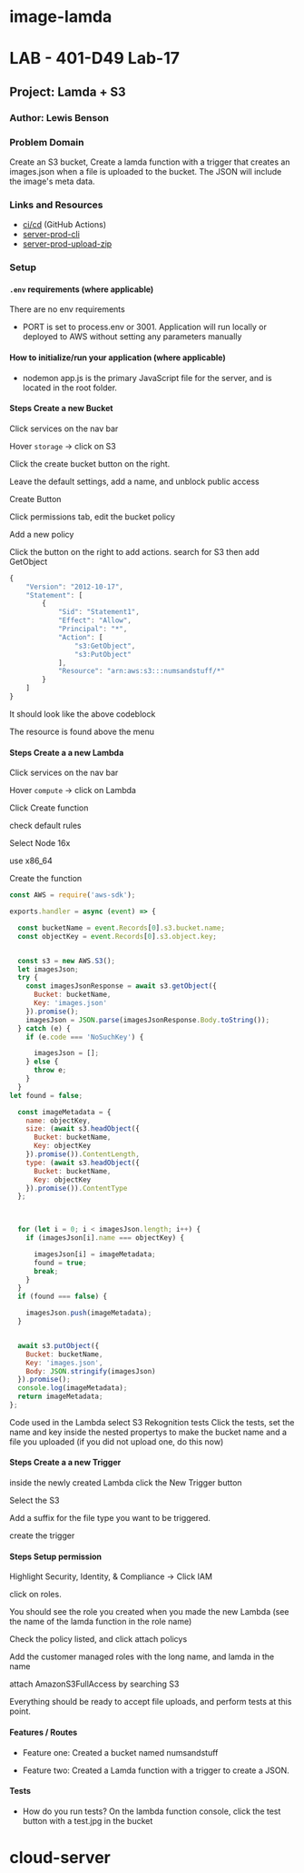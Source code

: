 # image-lamda
# LAB - 401-D49 Lab-17

## Project: Lamda + S3

### Author: Lewis Benson

### Problem Domain

Create an S3 bucket, Create a lamda function with a trigger that creates an images.json when a file is uploaded to the bucket. The JSON will include the image's meta data. 

### Links and Resources

- [ci/cd](https://github.com/tm-LBenson/cloud-server/actions) (GitHub Actions)
- [server-prod-cli](http://d49cloudserver-env.eba-ykapze4m.us-east-1.elasticbeanstalk.com/)
- [server-prod-upload-zip](https://d49-cloud-server-dev.us-east-1.elasticbeanstalk.com/)

### Setup

#### `.env` requirements (where applicable)

There are no env requirements

- PORT is set to process.env or 3001.
  Application will run locally or deployed to AWS without setting any parameters manually

#### How to initialize/run your application (where applicable)

- nodemon
  app.js is the primary JavaScript file for the server, and is located in the root folder.

#### Steps Create a new Bucket

Click services on the nav bar

Hover `storage` -> click on S3

Click the create bucket button on the right.

Leave the default settings, add a name, and unblock public access

Create Button

Click permissions tab, edit the bucket policy

Add a new policy

Click the button on the right to add actions. search for S3 then add GetObject

```js
{
    "Version": "2012-10-17",
    "Statement": [
        {
            "Sid": "Statement1",
            "Effect": "Allow",
            "Principal": "*",
            "Action": [
                "s3:GetObject",
                "s3:PutObject"
            ],
            "Resource": "arn:aws:s3:::numsandstuff/*"
        }
    ]
}
```
It should look like the above codeblock

The resource is found above the menu

#### Steps Create a a new Lambda


Click services on the nav bar

Hover `compute` -> click on Lambda

Click Create function

check default rules

Select Node 16x

use x86_64

Create the function

```js
const AWS = require('aws-sdk');

exports.handler = async (event) => {

  const bucketName = event.Records[0].s3.bucket.name;
  const objectKey = event.Records[0].s3.object.key;


  const s3 = new AWS.S3();
  let imagesJson;
  try {
    const imagesJsonResponse = await s3.getObject({
      Bucket: bucketName,
      Key: 'images.json'
    }).promise();
    imagesJson = JSON.parse(imagesJsonResponse.Body.toString());
  } catch (e) {
    if (e.code === 'NoSuchKey') {

      imagesJson = [];
    } else {
      throw e;
    }
  }
let found = false;

  const imageMetadata = {
    name: objectKey,
    size: (await s3.headObject({
      Bucket: bucketName,
      Key: objectKey
    }).promise()).ContentLength,
    type: (await s3.headObject({
      Bucket: bucketName,
      Key: objectKey
    }).promise()).ContentType
  };


  
  for (let i = 0; i < imagesJson.length; i++) {
    if (imagesJson[i].name === objectKey) {

      imagesJson[i] = imageMetadata;
      found = true;
      break;
    }
  }
  if (found === false) {

    imagesJson.push(imageMetadata);
  }


  await s3.putObject({
    Bucket: bucketName,
    Key: 'images.json',
    Body: JSON.stringify(imagesJson)
  }).promise();
  console.log(imageMetadata);
  return imageMetadata;
};
```
Code used in the Lambda 
select S3 Rekognition tests
Click the tests, set the name and key inside the nested propertys to make the bucket name and a file you uploaded (if you did not upload one, do this now)


#### Steps Create a a new Trigger

inside the newly created Lambda click the New Trigger button

Select the S3

Add a suffix for the file type you want to be triggered. 

create the trigger


#### Steps Setup permission

Highlight Security, Identity, & Compliance -> Click IAM

click on roles. 

You should see the role you created when you made the new Lambda (see the name of the lamda function in the role name)

Check the policy listed, and click attach policys 

Add the customer managed roles with the long name, and lamda in the name

attach AmazonS3FullAccess by searching S3

Everything should be ready to accept file uploads, and perform tests at this point. 


#### Features / Routes

- Feature one: Created a bucket named numsandstuff

- Feature two: Created a Lamda function with a trigger to create a JSON. 

#### Tests

- How do you run tests?
On the lambda function console, click the test button with a test.jpg in the bucket

# cloud-server
